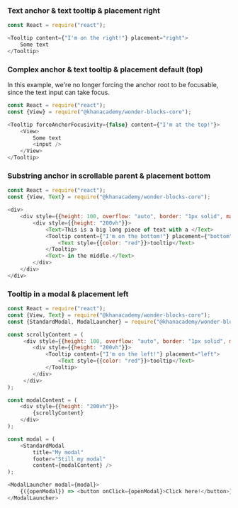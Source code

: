 ### Text anchor & text tooltip & placement right

```js
const React = require("react");

<Tooltip content={"I'm on the right!"} placement="right">
    Some text
</Tooltip>
```

### Complex anchor & text tooltip & placement default (top)

In this example, we're no longer forcing the anchor root to be focusable, since the text input can take focus.

```js
const React = require("react");
const {View} = require("@khanacademy/wonder-blocks-core");

<Tooltip forceAnchorFocusivity={false} content={"I'm at the top!"}>
    <View>
        Some text
        <input />
    </View>
</Tooltip>
```

### Substring anchor in scrollable parent & placement bottom

```js
const React = require("react");
const {View, Text} = require("@khanacademy/wonder-blocks-core");

<div>
    <div style={{height: 100, overflow: "auto", border: "1px solid", margin: 10,}}>
        <div style={{height: "200vh"}}>
            <Text>This is a big long piece of text with a </Text>
            <Tooltip content={"I'm on the bottom!"} placement={"bottom"}>
                <Text style={{color: "red"}}>tooltip</Text>
            </Tooltip>
            <Text> in the middle.</Text>
        </div>
    </div>
</div>
```

### Tooltip in a modal & placement left

```js
const React = require("react");
const {View, Text} = require("@khanacademy/wonder-blocks-core");
const {StandardModal, ModalLauncher} = require("@khanacademy/wonder-blocks-modal");

const scrollyContent = (
     <div style={{height: 100, overflow: "auto", border: "1px solid", margin: 10,}}>
        <div style={{height: "200vh"}}>
            <Tooltip content={"I'm on the left!"} placement="left">
                <Text style={{color: "red"}}>tooltip</Text>
            </Tooltip>
        </div>
     </div>
);

const modalContent = (
    <div style={{height: "200vh"}}>
        {scrollyContent}
    </div>
);

const modal = (
    <StandardModal
        title="My modal"
        footer="Still my modal"
        content={modalContent} />
);

<ModalLauncher modal={modal}>
    {({openModal}) => <button onClick={openModal}>Click here!</button>}
</ModalLauncher>
```
